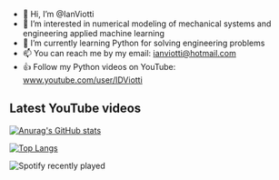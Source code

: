 - 👋 Hi, I’m @IanViotti
- 👀 I’m interested in numerical modeling of mechanical systems and engineering applied machine learning 
- 🌱 I’m currently learning Python for solving engineering problems
- 📫 You can reach me by my email: ianviotti@hotmail.com
- :thumbsup: Follow my Python videos on YouTube: www.youtube.com/user/IDViotti

<!---
IanViotti/IanViotti is a ✨ special ✨ repository because its `README.md` (this file) appears on your GitHub profile.
You can click the Preview link to take a look at your changes.
--->

## Latest YouTube videos
<!-- YOUTUBE:START -->
<!-- YOUTUBE:END -->

[![Anurag's GitHub stats](https://github-readme-stats.vercel.app/api?username=IanViotti&theme=radical)](https://github.com/IanViotti/github-readme-stats)

[![Top Langs](https://github-readme-stats.vercel.app/api/top-langs/?username=IanViotti&layout=compact)](https://github.com/IanViotti/github-readme-stats)

![Spotify recently played](https://spotify-recently-played-readme.vercel.app/api?user=12165404946&count=3)
